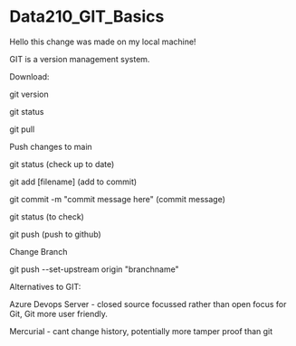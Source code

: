 # Data210_GIT_Basics
Hello this change was made on my local machine!

GIT is a version management system.

Download:

git version

git status

git pull

Push changes to main

git status (check up to date)

git add [filename] (add to commit)

git commit -m "commit message here" (commit message)

git status (to check)

git push (push to github)

Change Branch

git push --set-upstream origin "branchname"


Alternatives to GIT:

Azure Devops Server - closed source focussed rather than open focus for Git, Git more user friendly.

Mercurial - cant change history, potentially more tamper proof than git
